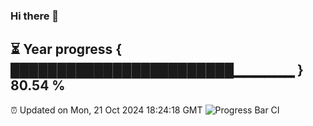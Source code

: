 ### Hi there 👋
⏳ Year progress { ████████████████████████▁▁▁▁▁▁ } 80.54 %
---
⏰ Updated on Mon, 21 Oct 2024 18:24:18 GMT
![Progress Bar CI](https://github.com/liununu/liununu/workflows/Progress%20Bar%20CI/badge.svg)
